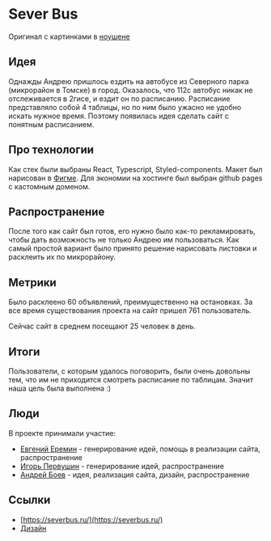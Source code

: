 # Sever Bus
Оригинал с картинками в [ноушене](https://wobbly-gauge-c1c.notion.site/Sever-Bus-9205a033327440b797956717f9fca366)

## Идея

Однажды Андрею пришлось ездить на автобусе из Северного парка (микрорайон в Томске) в город. Оказалось, что 112с автобус никак не отслеживается в 2гисе, и ездит он по расписанию. Расписание представляло собой 4 таблицы, но по ним было ужасно не удобно искать нужное время. Поэтому появилась идея сделать сайт с понятным расписанием.

## Про технологии

Как стек были выбраны React, Typescript, Styled-components. Макет был нарисован в [Фигме](https://www.figma.com/file/GzMU2THdH5wL74oGwQDrMM/severbus.ru?node-id=28%3A2). Для экономии на хостинге был выбран github pages с кастомным доменом. 

## Распространение

После того как сайт был готов, его нужно было как-то рекламировать, чтобы дать возможность не только Андрею им пользоваться. Как самый простой вариант было принято решение нарисовать листовки и расклеить их по микрорайону.

## Метрики

Было расклеено 60 объявлений, преимущественно на остановках. За все время существования проекта на сайт пришел 761 пользователь.

Сейчас сайт в среднем посещают 25 человек в день.

## Итоги

Пользователи, с которым удалось поговорить, были очень довольны тем, что им не приходится смотреть расписание по таблицам. Значит наша цель была выполнена :)

## Люди

В проекте принимали участие: 

- [Евгений Еремин](https://github.com/EE78) - генерирование идей, помощь в реализации сайта, распространение
- [Игорь Первушин](https://github.com/kapshn) -  генерирование идей, распространение
- [Андрей Боев](https://github.com/ndrwbv) - идея, реализация сайта, дизайн, распространение

## Ссылки

- [https://severbus.ru/](https://severbus.ru/)
- [Дизайн](https://www.figma.com/file/GzMU2THdH5wL74oGwQDrMM/severbus.ru?node-id=28%3A2)
